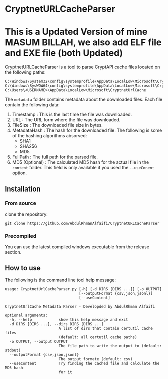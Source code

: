 # CryptnetURLCacheParser

# This is a Updated Version of mine MASUM BILLAH, we also add ELF file and EXE file (both Updated)

CryptnetURLCacheParser is a tool to parse CryptAPI cache files located on the following paths:

```
C:\Windows\System32\config\systemprofile\AppData\LocalLow\Microsoft\CryptnetUrlCache
C:\Windows\SysWOW64\config\systemprofile\AppData\LocalLow\Microsoft\CryptnetUrlCache
C:\Users\<USERNAME>\AppData\LocalLow\Microsoft\CryptnetUrlCache
```

The `metadata` folder contains metadata about the downloaded files. Each file contain the following data:

1. Timestamp : This is the last time the file was downloaded.
2. URL : The URL form where the file was downloaded.
3. FileSize : The downloaded file size in bytes.
4. MetadataHash : The hash for the downloaded file.  The following is some of the hashing algorithms absorved:
   * SHA1
   * SHA256
   * MD5
5. FullPath : The full path for the parsed file.
6. MD5 (Optional) : The calculated MD5 hash for the actual file in the `content` folder. This field is only available if you used the `--useConent` option.

## Installation

### From source

clone the repository:

```
git clone https://github.com/AbdulRhmanAlfaifi/CryptnetURLCacheParser
```

### Precompiled

You can use the latest compiled windows executable from the release section.

## How to use

The following is the command line tool help message:

```
usage: CryptnetUrlCacheParser.py [-h] [-d DIRS [DIRS ...]] [-o OUTPUT]
                                 [--outputFormat {csv,json,jsonl}]
                                 [--useContent]

CryptnetUrlCache Metadata Parser - Developded by AbdulRhman Alfaifi

optional arguments:
  -h, --help            show this help message and exit
  -d DIRS [DIRS ...], --dirs DIRS [DIRS ...]
                        A list of dirs that contain certutil cache files
                        (default: all certutil cache paths)
  -o OUTPUT, --output OUTPUT
                        The file path to write the output to (default: stdout)
  --outputFormat {csv,json,jsonl}
                        The output formate (default: csv)
  --useContent          Try finding the cached file and calculate the MD5 hash
                        for it
```

